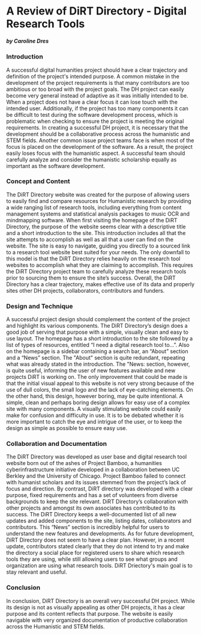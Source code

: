 # A Review of __DiRT Directory - Digital Research Tools__
##### by Caroline Dres
### Introduction

A successful digital humanities project should have a clear trajectory and definition of the project's intended purpose.  A common mistake in the development of the project requirements is that many contributors are too ambitious or too broad with the project goals.  The DH project can easily become very general instead of adaptive as it was initially intended to be.  When a project does not have a clear focus it can lose touch with the intended user.  Additionally, if the project has too many components it can be difficult to test during the software development process, which is problematic when checking to ensure the project is meeting the original requirements.  In creating a successful DH project, it is necessary that the development should be a collaborative process across the humanistic and STEM fields.  Another common issue project teams face is when most of the focus is placed on the development of the software.  As a result, the project easily loses focus with the humanistic aspect.  A successful team should carefully analyze and consider the humanistic scholarship equally as important as the software development.

### Concept and Content

The DiRT Directory website was created for the purpose of allowing users to easily find and compare resources for Humanistic research by providing a wide ranging list of research tools, including everything from content management systems and statistical analysis packages to music OCR and mindmapping software.  When first visiting the homepage of the DiRT Directory, the purpose of the website seems clear with a descriptive title and a short introduction to the site.  This introduction includes all that the site attempts to accomplish as well as all that a user can find on the website.  The site is easy to navigate, guiding you directly to a sourced link to a research tool website best suited for your needs.  The only downfall to this model is that the DiRT Directory relies heavily on the research tool websites to accomplish what they are claiming to accomplish.  This requires the DiRT Directory project team to carefully analyze these research tools prior to sourcing them to ensure the site’s success.  Overall, the DiRT Directory has a clear trajectory, makes effective use of its data and properly sites other DH projects, collaborators, contributors and funders.

### Design and Technique

A successful project design should complement the content of the project and highlight its various components.  The DiRT Directory’s design does a good job of serving that purpose with a simple, visually clean and easy to use layout.  The homepage has a short introduction to the site followed by a list of types of resources, entitled “I need a digital research tool to…”.  Also on the homepage is a sidebar containing a search bar, an “About” section and a “News” section.  The "About" section is quite redundant, repeating what was already stated in the introduction.  The "News: section, however, is quite useful, informing the user of new features available and new projects DiRT is working on.  The only improvement that could be made is that the initial visual appeal to this website is not very strong because of the use of dull colors, the small logo and the lack of eye-catching elements.  On the other hand, this design, however boring, may be quite intentional.  A simple, clean and perhaps boring design allows for easy use of a complex site with many components.  A visually stimulating website could easily make for confusion and difficulty in use.  It is to be debated whether it is more important to catch the eye and intrigue of the user, or to keep the design as simple as possible to ensure easy use.

### Collaboration and Documentation

The DiRT Directory was developed as user base and digital research tool website born out of the ashes of Project Bamboo, a humanities cyberinfrastructure initiative developed in a collaboration between UC Berkley and the University of Chicago.  Project Bamboo failed to connect with humanist scholars and its issues stemmed from the project’s lack of focus and direction.  By contrast, DiRT directory was developed with a clear purpose, fixed requirements and has a set of volunteers from diverse backgrounds to keep the site relevant.  DiRT Directory’s collaboration with other projects and amongst its own associates has contributed to its success.  The DiRT Directory keeps a well-documented list of all new updates and added components to the site, listing dates, collaborators and contributors.  This “News” section is incredibly helpful for users to understand the new features and developments.  As for future development, DiRT Directory does not seem to have a clear plan.  However, in a recent update, contributors stated clearly that they do not intend to try and make the directory a social place for registered users to share which research tools they are using, while still allowing users to see what groups and organization are using what research tools.  DiRT Driectory's main goal is to stay relevant and useful.

### Conclusion

In conclusion, DiRT Directory is an overall very successful DH project.  While its design is not as visually appealing as other DH projects, it has a clear purpose and its content reflects that purpose.  The website is easily navigable with very organized documentation of productive collaboration across the Humanistic and STEM fields.
